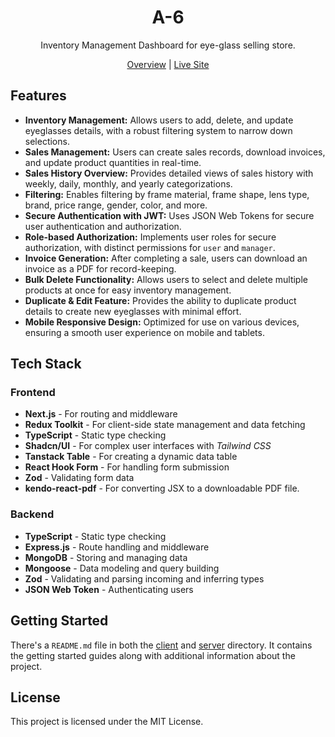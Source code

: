 <h1 align="center">
  A-6
</h1>

<p align="center">
 Inventory Management Dashboard for eye-glass selling store.
</p>

<div align="center">
  <a href="./NOTES.md">Overview</a>
  |
  <a href="https://a-6-by-johurul.vercel.app/" target="_blank">Live Site</a>
</div>

## Features
- **Inventory Management:** Allows users to add, delete, and update eyeglasses details, with a robust filtering system to narrow down selections.
- **Sales Management:** Users can create sales records, download invoices, and update product quantities in real-time.
- **Sales History Overview:** Provides detailed views of sales history with weekly, daily, monthly, and yearly categorizations.
- **Filtering:** Enables filtering by frame material, frame shape, lens type, brand, price range, gender, color, and more.
- **Secure Authentication with JWT:** Uses JSON Web Tokens for secure user authentication and authorization.
- **Role-based Authorization:** Implements user roles for secure authorization, with distinct permissions for `user` and `manager`.
- **Invoice Generation:** After completing a sale, users can download an invoice as a PDF for record-keeping.
- **Bulk Delete Functionality:** Allows users to select and delete multiple products at once for easy inventory management.
- **Duplicate & Edit Feature:** Provides the ability to duplicate product details to create new eyeglasses with minimal effort.
- **Mobile Responsive Design:** Optimized for use on various devices, ensuring a smooth user experience on mobile and tablets.



## Tech Stack
### Frontend
- **Next.js** - For routing and middleware
- **Redux Toolkit** - For client-side state management and data fetching
- **TypeScript** - Static type checking
- **Shadcn/UI** - For complex user interfaces with *Tailwind CSS*
- **Tanstack Table** - For creating a dynamic data table
- **React Hook Form** - For handling form submission
- **Zod** - Validating form data
- **kendo-react-pdf** - For converting JSX to a downloadable PDF file.
  
### Backend
- **TypeScript** - Static type checking
- **Express.js** - Route handling and middleware
- **MongoDB** - Storing and managing data
- **Mongoose** - Data modeling and query building
- **Zod** - Validating and parsing incoming and inferring types
- **JSON Web Token** - Authenticating users

## Getting Started
There's a `README.md` file in both the [client](./client) and [server](./server) directory. It contains the getting started guides along with additional information about the project.

## License
This project is licensed under the MIT License.
